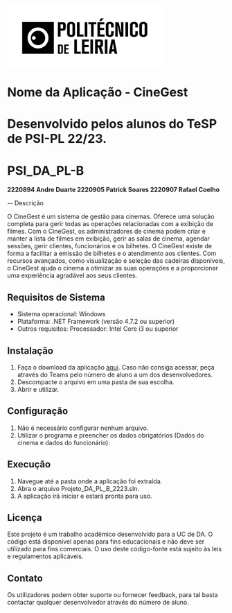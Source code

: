 ![IPLeiria](ipleiria.png)
# Nome da Aplicação - CineGest

# Desenvolvido pelos alunos do TeSP de PSI-PL 22/23.
# PSI_DA_PL-B

**2220894 Andre Duarte
2220905 Patrick Soares
2220907 Rafael Coelho**

-- Descrição

O CineGest é um sistema de gestão para cinemas. Oferece uma solução completa para gerir todas as operações relacionadas com a exibição de filmes. Com o CineGest, os administradores de cinema podem criar e manter a lista de filmes em exibição, gerir as salas de cinema, agendar sessões, gerir clientes, funcionários e os bilhetes. O CineGest existe de forma a facilitar a emissão de bilhetes e o atendimento aos clientes. Com recursos avançados, como visualização e seleção das cadeiras disponíveis, o CineGest ajuda o cinema a otimizar as suas operações e a proporcionar uma experiência agradável aos seus clientes. 


## Requisitos de Sistema

- Sistema operacional: Windows
- Plataforma: .NET Framework (versão 4.7.2 ou superior)
- Outros requisitos: Processador: Intel Core i3 ou superior

## Instalação

1. Faça o download da aplicação [aqui](https://github.com/RafaelMCoelho92/PSI_DA_PL-B). Caso não consiga acessar, peça através do Teams pelo número de aluno a um dos desenvolvedores.
2. Descompacte o arquivo em uma pasta de sua escolha.
3. Abrir e utilizar.

## Configuração

1. Não é necessário configurar nenhum arquivo.
2. Utilizar o programa e preencher os dados obrigatórios (Dados do cinema e dados do funcionário):

## Execução

1. Navegue até a pasta onde a aplicação foi extraída.
2. Abra o arquivo Projeto_DA_PL_B_2223.sln.
3. A aplicação irá iniciar e estará pronta para uso.

## Licença

Este projeto é um trabalho acadêmico desenvolvido para a UC de DA.
O código está disponível apenas para fins educacionais e não deve ser utilizado para fins comerciais.
O uso deste código-fonte está sujeito às leis e regulamentos aplicáveis.

## Contato

Os utilizadores podem obter suporte ou fornecer feedback, para tal basta contactar qualquer desenvolvedor através do número de aluno.

